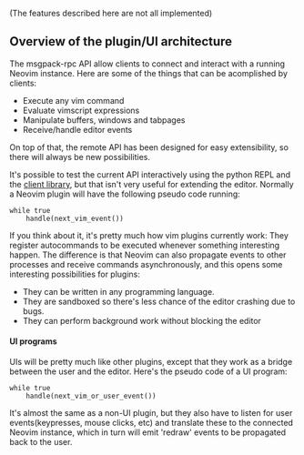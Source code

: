 (The features described here are not all implemented)

## Overview of the plugin/UI architecture

The msgpack-rpc API allow clients to connect and interact with a running
Neovim instance. Here are some of the things that can be acomplished by clients:

- Execute any vim command
- Evaluate vimscript expressions
- Manipulate buffers, windows and tabpages
- Receive/handle editor events

On top of that, the remote API has been designed for easy extensibility, so there
will always be new possibilities.

It's possible to test the current API interactively using the python REPL and
the [client library](https://github.com/neovim/python-client), but that isn't
very useful for extending the editor. Normally a Neovim plugin will have the
following pseudo code running:

```
while true
    handle(next_vim_event())
```

If you think about it, it's pretty much how vim plugins currently work: They
register autocommands to be executed whenever something interesting happen. The
difference is that Neovim can also propagate events to other processes and
receive commands asynchronously, and this opens some interesting possibilities
for plugins:

- They can be written in any programming language.
- They are sandboxed so there's less chance of the editor crashing due to bugs.
- They can perform background work without blocking the editor

#### UI programs

UIs will be pretty much like other plugins, except that they work as a bridge
between the user and the editor. Here's the pseudo code of a UI program:

```
while true
    handle(next_vim_or_user_event())
```

It's almost the same as a non-UI plugin, but they also have to listen
for user events(keypresses, mouse clicks, etc) and translate these to the
connected Neovim instance, which in turn will emit 'redraw' events to be
propagated back to the user.

